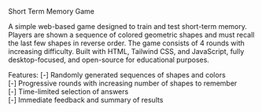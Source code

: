 Short Term Memory Game

A simple web-based game designed to train and test short-term memory. Players are shown a sequence of colored geometric shapes and must recall the last few shapes in reverse order. The game consists of 4 rounds with increasing difficulty. Built with HTML, Tailwind CSS, and JavaScript, fully desktop-focused, and open-source for educational purposes.

Features:
 [-] Randomly generated sequences of shapes and colors<br/>
 [-] Progressive rounds with increasing number of shapes to remember<br/>
 [-] Time-limited selection of answers<br/>
 [-] Immediate feedback and summary of results<br/>
